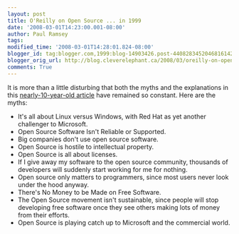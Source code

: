 ```yaml
---
layout: post
title: O'Reilly on Open Source ... in 1999
date: '2008-03-01T14:23:00.001-08:00'
author: Paul Ramsey
tags: 
modified_time: '2008-03-01T14:28:01.824-08:00'
blogger_id: tag:blogger.com,1999:blog-14903426.post-4408283452046816142
blogger_orig_url: http://blog.cleverelephant.ca/2008/03/oreilly-on-open-source-in-1999.html
comments: True
---
```


It is more than a little disturbing that both the myths and the explanations in this [nearly-10-year-old article](http://www.oreillynet.com/pub/a/oreilly/opensource/news/myths_1199.html) have remained so constant.  Here are the myths:

* It's all about Linux versus Windows, with Red Hat as yet another challenger to Microsoft.
* Open Source Software Isn't Reliable or Supported.
* Big companies don't use open source software.
* Open Source is hostile to intellectual property.
* Open Source is all about licenses.
* If I give away my software to the open source community, thousands of developers will suddenly start working for me for nothing.
* Open source only matters to programmers, since most users never look under the hood anyway.
* There's No Money to be Made on Free Software.
* The Open Source movement isn't sustainable, since people will stop developing free software once they see others making lots of money from their efforts.
* Open Source is playing catch up to Microsoft and the commercial world.